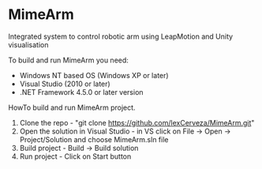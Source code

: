 # MimeArm
Integrated system to control robotic arm using LeapMotion and Unity visualisation

To build and run MimeArm you need:
- Windows NT based OS (Windows XP or later)
- Visual Studio (2010 or later)
- .NET Framework 4.5.0 or later version

HowTo build and run MimeArm project.
1) Clone the repo - "git clone https://github.com/lexCerveza/MimeArm.git"
2) Open the solution in Visual Studio - in VS click on File -> Open -> Project/Solution and
choose MimeArm.sln file
3) Build project - Build -> Build solution
4) Run project - Click on Start button
